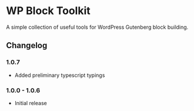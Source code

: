 # WP Block Toolkit

A simple collection of useful tools for WordPress Gutenberg block building.

## Changelog

### 1.0.7

- Added preliminary typescript typings

### 1.0.0 - 1.0.6

- Initial release
